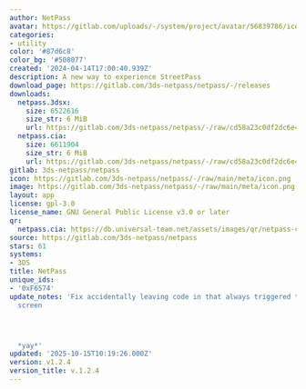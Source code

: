 ```yaml
---
author: NetPass
avatar: https://gitlab.com/uploads/-/system/project/avatar/56839786/icon.png
categories:
- utility
color: '#87d6c8'
color_bg: '#508077'
created: '2024-04-14T17:00:40.939Z'
description: A new way to experience StreetPass
download_page: https://gitlab.com/3ds-netpass/netpass/-/releases
downloads:
  netpass.3dsx:
    size: 6522616
    size_str: 6 MiB
    url: https://gitlab.com/3ds-netpass/netpass/-/raw/cd58a23c0df2dc6e4ed74922e8f045dd6ac8adb7/netpass.3dsx?inline=false
  netpass.cia:
    size: 6611904
    size_str: 6 MiB
    url: https://gitlab.com/3ds-netpass/netpass/-/raw/cd58a23c0df2dc6e4ed74922e8f045dd6ac8adb7/netpass.cia?inline=false
gitlab: 3ds-netpass/netpass
icon: https://gitlab.com/3ds-netpass/netpass/-/raw/main/meta/icon.png
image: https://gitlab.com/3ds-netpass/netpass/-/raw/main/meta/icon.png
layout: app
license: gpl-3.0
license_name: GNU General Public License v3.0 or later
qr:
  netpass.cia: https://db.universal-team.net/assets/images/qr/netpass-cia.png
source: https://gitlab.com/3ds-netpass/netpass
stars: 61
systems:
- 3DS
title: NetPass
unique_ids:
- '0xF6574'
update_notes: 'Fix accidentally leaving code in that always triggered the new version
  screen




  *yay*'
updated: '2025-10-15T10:19:26.000Z'
version: v1.2.4
version_title: v.1.2.4
---
```

